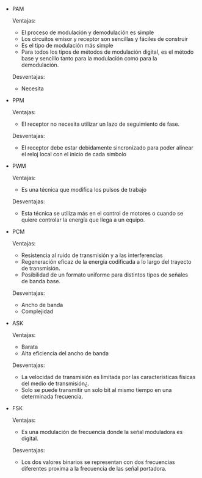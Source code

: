  - PAM

	Ventajas: 
	- El proceso de modulación y demodulación es simple
	- Los circuitos emisor y receptor son sencillas y fáciles de construir
	- Es el tipo de modulación más simple
	- Para todos los tipos de métodos de modulación digital, es el método base y sencillo tanto para la modulación como para la demodulación.

	Desventajas:
	- Necesita 

- PPM

	Ventajas: 
	- El receptor no necesita utilizar un lazo de seguimiento de fase.

	Desventajas:
	- El receptor debe estar debidamente sincronizado para poder alinear el reloj local con el inicio de cada símbolo 

-  PWM

	Ventajas: 
	- Es una técnica que modifica los pulsos de trabajo

	Desventajas:
	- Esta técnica se utiliza más en el control de motores o cuando se quiere controlar la energía que llega a un equipo.

- PCM

	Ventajas: 
	- Resistencia al ruido de transmisión y a las interferencias
	- Regeneración eficaz de la energía codificada a lo largo del trayecto de transmisión.
	- Posibilidad de un formato uniforme para distintos tipos de señales de banda base.

	Desventajas:
	- Ancho de banda
	- Complejidad


- ASK

	Ventajas: 
	- Barata
	- Alta eficiencia del ancho de banda

	Desventajas:
	- La velocidad de transmisión es limitada por las caracteristicas fisicas del medio de transmisión¿.
	- Solo se puede transmitir un solo bit al mismo tiempo en una determinada frecuencia.

- FSK

	Ventajas: 
	- Es una modulación de frecuencia donde la señal moduladora es digital.

	Desventajas:
	- Los dos valores binarios se representan con dos frecuencias diferentes proxima a la frecuencia de las señal portadora.